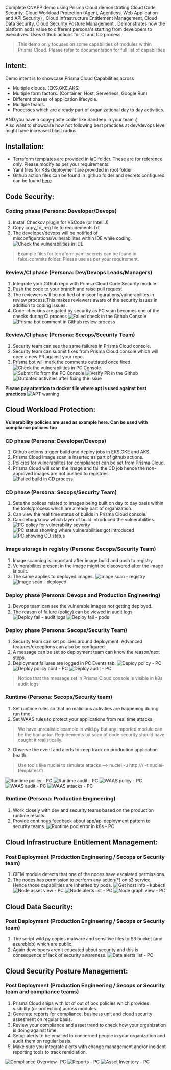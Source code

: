 Complete CNAPP demo using Prisma Cloud demonstrating Cloud Code Security, Cloud Workload Protection (Agent, Agentless, Web Application and API Security) , Cloud Infrastructure Entitlement Management, Cloud Data Security, Cloud Security Posture Management . Demonstrates how the platform adds value to different persona's starting from developers to executives.
Uses Github actions for CI and CD process.

> This demo only focuses on some capabilities of modules within Prisma Cloud. Please refer to documentation for full list of capabilities
## Intent:
 Demo intent is to showcase Prisma Cloud Capabilities across
  - Multiple clouds. (EKS,GKE,AKS)
  - Multiple form factors. (Container, Host, Serverless, Google Run)
  - Different phases of application lifecycle.
  - Multiple teams.
  - Processes which are already part of organizational day to day activities.

AND you have a copy-paste coder like Sandeep in your team :)    
Also want to showcase how not following best practices at dev/devops level might have increased blast radius.

## Installation:
 - Terraform templates are provided in IaC folder. These are for reference only. Please modify as per your requirements.
 - Yaml files for K8s deployment are provided in root folder
 - Github action files can be found in .github folder and secrets configured can be found [here](https://github.com/chanduusc/prismacloud-demo/blob/schandu-tmp/IaC/README.md#secrets)
## Code Security:
### Coding phase (Persona: Developer/Devops)
1. Install Checkov plugin for VSCode (or IntelliJ) 
2. Copy copy_to_req file to requirements.txt
3. The developer/devops will be notified of misconfigurations/vulnerabilites within IDE while coding.
![Check the vulnerabilities in IDE](img/checkov_plugin.png "Check the vulnerabilities in IDE")
> Example files for terraform,yaml,secrets can be found in fake_commits folder. Please use as per your requirement.
### Review/CI phase (Persona: Dev/Devops Leads/Managers)
1. Integrate your Github repo with Primsa Cloud Code Security module.
2. Push the code to your branch and raise pull request
3. The reviewers will be notified of misconfigurations/vulnerabilites in review process.This makes reviewers aware of the security issues in addition to coding issues.
4. Code-checkins are gated by security as PC scan becomes one of the checks during CI process
![Failed check in the Github Console](img/review_failed_gh_console.png "Failed check in the Github Console")
![Prisma bot comment in Github review process](img/prisma-cloud-devsecops-bot.png "Prisma bot comment in Github review process")
### Review/CI phase (Persona: Secops/Security Team)
1. Security team can see the same failures in Prisma Cloud console.
2. Security team can submit fixes from Prisma Cloud console which will open a new PR against your repo.
3. Prisma bot will mark the comments outdated once fixed.
![Check the vulnerabilities in PC Console](img/review_failed_pc_console.png "Check the vulnerabilities in PC Console")
![Submit fix from the PC Console](img/submit_pr_from_pc.png "Submit fix from the PC Console")
![Verify PR in the Github](img/pr_opened_by_prisma_cloud.png "Verify PR in the Github")
![Outdated activities after fixing the issue](img/outdated_requirements.png "Outdated activities after fixing the issue")

__**Please pay attention to docker file where apt is used against best practices**__
![APT warning](img/apt-alert.png "APT warning")
## Cloud Workload Protection:
__**Vulnerability policies are used as example here. Can be used with compliance policies too**__
### CD phase (Persona: Developer/Devops)
1. Github actions trigger build and deploy jobs in EKS,GKE and AKS.
2. Prisma Cloud image scan is inserted as part of github actions.
3. Policies for vulnerabilites (or compliance) can be set from Prisma Cloud.
4. Prisma Cloud will scan the image and fail the CD job hence the non-approved images are not pushed to registries.
![Failed build in CD process](img/gh_failed_build.png "Failed build in CD process")
### CD phase (Persona: Secops/Security Team)
1. Sets the polices related to images being built on day to day basis within the tools/process which are already part of organization.
2. Can view the real time status of builds in Prisma Cloud console.
3. Can debug/know which layer of build introduced the vulnerabilities.
![PC policy for vulnerability severity](img/pc-vuln-policy.png "PC policy for vulnerability severity")
![PC status showing where vulnerabilities got introduced](img/pc_failed_build.png "PC status showing where vulnerabilities got introduced")
![PC showing CD status](img/pc_cd_status.png "PC showing CD status")
### Image storage in registry (Persona: Secops/Security Team)
1. Image scanning is important after image build and push to registry
2. Vulnerabilites present in the image might be discovered after the image is built.
3. The same applies to deployed images.
![Image scan - registry](img/registry_image_scan.png "Image scan - registry")
![Image scan - deployed](img/deployed_image_scan.png "Image scan - deployed")
### Deploy phase (Persona: Devops and Production Engineering)
1. Devops team can see the vulnerable images not getting deployed.
2. The reason of failure (policy) can be viewed in audit logs
![Deploy fail - audit logs](img/kubectl_events.png "Deploy fail - audit logs")
![Deploy fail - pods](img/kubectl_pods.png "Deploy fail - pods")
### Deploy phase (Persona: Secops/Security Team)
1. Security team can set policies around deployment. Advanced features/exceptions can also be configured.
2. A message can be set so deployment team can know the reason/next steps.
3. Deployment failures are logged in PC Events tab.
![Deploy policy - PC](img/pc_deploy_policy.png "Deploy policy - PC")
![Deploy policy cont - PC](img/pc_deploy_policy_cont.png "Deploy policy cont - PC")
![Deploy audit - PC](img/pc_deploy_audits.png "Deploy audit - PC")
>Notice that the message set in Prisma Cloud console is visible in k8s audit logs
### Runtime (Persona: Secops/Security team)
1. Set runtime rules so that no malicious activities are happening during run time.
2. Set WAAS rules to protect your applications from real time attacks.
>We have unrealistic example in wild.py but any imported module can be the bad actor. Requirements.txt scan of code security should have caught it realistically.
3. Observe the event and alerts to keep track on production application health.
>Use tools like nuclei to simulate attacks --> nuclei -u http://<API Endpoint>/ -t nuclei-templates/f/

![Runtime policy - PC](img/runtime_policy.png "Runtime policy - PC")
![Runtime audit - PC](img/runtime_audit_pc.png "Runtime audit - PC")
![WAAS policy - PC](img/waas_policy.png "WAAS policy - PC")
![WAAS audit - PC](img/waas_audit_log.png "WAAS audit - PC")
![WAAS attacks - PC](img/waas_attacks.png "WAAS attacks - PC")
### Runtime (Persona: Production Engineering)
1. Work closely with dev and security teams based on the production runtime results.
2. Provide continous feedback about app/api deployment pattern to security teams.
![Runtime pod error in k8s - PC](img/runtime_pod_k8s.png "Runtime pod error in k8s")
## Cloud Infrastructure Entitlement Management:
### Post Deployment (Production Engineering / Secops or Security team)
1. CIEM module detects that one of the nodes have escalated permissions.
2. The nodes has permission to perform any action(*) on s3 service. Hence those capabilities are inherited by pods.
![Get host info - kubectl](img/kubectl_get_instance_id.png "Get host info - kubectl")
![Node asset view - PC](img/node_asset_pc.png "Node asset view - PC")
![Node alerts list - PC](img/alerts_list.png "Node alerts list - PC")
![Node graph view - PC](img/pc_graph.png "Node graph view - PC")
## Cloud Data Security:
### Post Deployment (Production Engineering / Secops or Security team)
1. The script wild.py copies malware and sensitive files to S3 bucket (and azureblob) which are public.
2. Again developers aren't educated about security and this is consequence of lack of security awareness.
![Data alerts list - PC](img/pc_data_sec_alerts.png "Data alerts list - PC")
## Cloud Security Posture Management:
### Post Deployment (Production Engineering / Secops or Security team and compliance teams)
1. Prisma Cloud ships with lot of out of box policies which provides visibility (or protection) across modules.
2. Generate reports for compliance, business unit and cloud security assesment on regular basis.
3. Review your compliance and asset trend to check how your organization is doing against time.
4. Setup alerts to be emailed to concerned people in your organization and audit them on regular basis.
5. Make sure you integrate alerts with change management and/or incident reporting tools to track remidiation. 

[Integrations link]: https://docs.paloaltonetworks.com/prisma/prisma-cloud/prisma-cloud-admin/configure-external-integrations-on-prisma-cloud/prisma-cloud-integrations
![Compliance Overview- PC](img/node_asset_pc.png "Compliance Overview- PC")
![Reports - PC](img/cspm_reports.png "Report - PC")
![Asset Inventory - PC](img/asset_inventory.png "Asset Inventory - PC")


